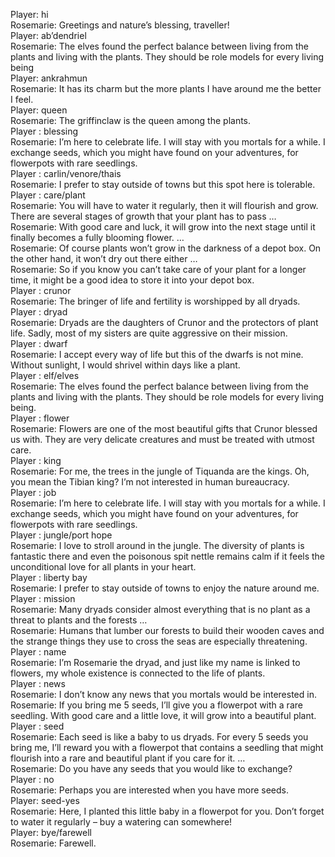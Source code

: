 Player: hi  
Rosemarie: Greetings and nature’s blessing, traveller!  
Player: ab’dendriel  
Rosemarie: The elves found the perfect balance between living from the plants and living with the plants. They should be role models for every living being  
Player: ankrahmun  
Rosemarie: It has its charm but the more plants I have around me the better I feel.  
Player: queen  
Rosemarie: The griffinclaw is the queen among the plants.  
Player : blessing  
Rosemarie: I’m here to celebrate life. I will stay with you mortals for a while. I exchange seeds, which you might have found on your adventures, for flowerpots with rare seedlings.  
Player : carlin/venore/thais  
Rosemarie: I prefer to stay outside of towns but this spot here is tolerable.  
Player : care/plant  
Rosemarie: You will have to water it regularly, then it will flourish and grow. There are several stages of growth that your plant has to pass …  
Rosemarie: With good care and luck, it will grow into the next stage until it finally becomes a fully blooming flower. …  
Rosemarie: Of course plants won’t grow in the darkness of a depot box. On the other hand, it won’t dry out there either …  
Rosemarie: So if you know you can’t take care of your plant for a longer time, it might be a good idea to store it into your depot box.  
Player : crunor  
Rosemarie: The bringer of life and fertility is worshipped by all dryads.  
Player : dryad  
Rosemarie: Dryads are the daughters of Crunor and the protectors of plant life. Sadly, most of my sisters are quite aggressive on their mission.  
Player : dwarf  
Rosemarie: I accept every way of life but this of the dwarfs is not mine. Without sunlight, I would shrivel within days like a plant.  
Player : elf/elves  
Rosemarie: The elves found the perfect balance between living from the plants and living with the plants. They should be role models for every living being.  
Player : flower  
Rosemarie: Flowers are one of the most beautiful gifts that Crunor blessed us with. They are very delicate creatures and must be treated with utmost care.  
Player : king  
Rosemarie: For me, the trees in the jungle of Tiquanda are the kings. Oh, you mean the Tibian king? I’m not interested in human bureaucracy.  
Player : job  
Rosemarie: I’m here to celebrate life. I will stay with you mortals for a while. I exchange seeds, which you might have found on your adventures, for flowerpots with rare seedlings.  
Player : jungle/port hope  
Rosemarie: I love to stroll around in the jungle. The diversity of plants is fantastic there and even the poisonous spit nettle remains calm if it feels the unconditional love for all plants in your heart.  
Player : liberty bay  
Rosemarie: I prefer to stay outside of towns to enjoy the nature around me.  
Player : mission  
Rosemarie: Many dryads consider almost everything that is no plant as a threat to plants and the forests …  
Rosemarie: Humans that lumber our forests to build their wooden caves and the strange things they use to cross the seas are especially threatening.  
Player : name  
Rosemarie: I’m Rosemarie the dryad, and just like my name is linked to flowers, my whole existence is connected to the life of plants.  
Player : news  
Rosemarie: I don’t know any news that you mortals would be interested in.  
Rosemarie: If you bring me 5 seeds, I’ll give you a flowerpot with a rare seedling. With good care and a little love, it will grow into a beautiful plant.  
Player : seed  
Rosemarie: Each seed is like a baby to us dryads. For every 5 seeds you bring me, I’ll reward you with a flowerpot that contains a seedling that might flourish into a rare and beautiful plant if you care for it. …  
Rosemarie: Do you have any seeds that you would like to exchange?  
Player : no  
Rosemarie: Perhaps you are interested when you have more seeds.  
Player: seed-yes  
Rosemarie: Here, I planted this little baby in a flowerpot for you. Don’t forget to water it regularly – buy a watering can somewhere!  
Player: bye/farewell  
Rosemarie: Farewell.  
